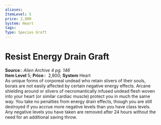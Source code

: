 ```yaml
---
aliases: 
ItemLevel: 5
price: 2,800
System: Heart
tags: 
Type: Species Graft
---
```


# Resist Energy Drain Graft

**Source**:: _Alien Archive 4 pg. 146_  
**Item Level** 5;
**Price**::  2,800; **System** Heart  
As unique forms of corporeal undead who retain slivers of their souls, borais are not easily affected by certain negative energy effects. Arcane shielding around or slivers of necromantically infused undead flesh woven into your heart (or similar cardiac muscle) protect you in much the same way. You take no penalties from energy drain effects, though you are still destroyed if you accrue more negative levels than you have class levels. Any negative levels you have taken are removed after 24 hours without the need for an additional saving throw.
